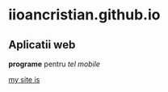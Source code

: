 # iioancristian.github.io

## Aplicatii web

**programe** pentru _tel mobile_

[my site is](https://iioancristian.github.io)
